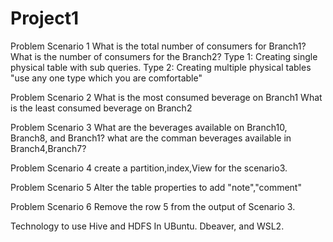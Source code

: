 # Project1
Problem Scenario 1 
What is the total number of consumers for Branch1?
What is the number of consumers for the Branch2?
Type 1: Creating single physical table with sub queries.
Type 2: Creating multiple physical tables
"use any one type which you are comfortable"

Problem Scenario 2 
What is the most consumed beverage on Branch1
What is the least consumed beverage on Branch2

Problem Scenario 3
What are the beverages available on Branch10, Branch8, and Branch1?
what are the comman beverages available in Branch4,Branch7?

Problem Scenario 4
create a partition,index,View for the scenario3.

Problem Scenario 5
Alter the table properties to add "note","comment"

Problem Scenario 6
Remove the row 5 from the output of Scenario 3. 

Technology to use
Hive and HDFS In UBuntu.
Dbeaver, and WSL2.
